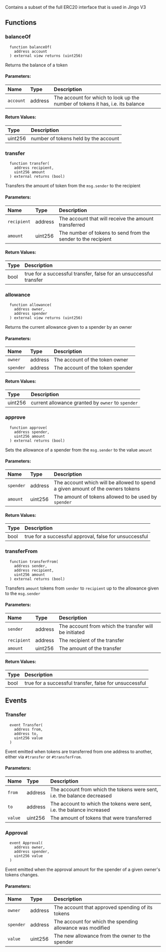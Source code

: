 Contains a subset of the full ERC20 interface that is used in Jingo V3

## Functions

### balanceOf

```solidity
  function balanceOf(
    address account
  ) external view returns (uint256)
```

Returns the balance of a token

#### Parameters:

| Name      | Type    | Description                                                                    |
| :-------- | :------ | :----------------------------------------------------------------------------- |
| `account` | address | The account for which to look up the number of tokens it has, i.e. its balance |

#### Return Values:

| Type    | Description                          |
| :------ | :----------------------------------- |
| uint256 | number of tokens held by the account |

### transfer

```solidity
  function transfer(
    address recipient,
    uint256 amount
  ) external returns (bool)
```

Transfers the amount of token from the `msg.sender` to the recipient

#### Parameters:

| Name        | Type    | Description                                                   |
| :---------- | :------ | :------------------------------------------------------------ |
| `recipient` | address | The account that will receive the amount transferred          |
| `amount`    | uint256 | The number of tokens to send from the sender to the recipient |

#### Return Values:

| Type | Description                                                        |
| :--- | :----------------------------------------------------------------- |
| bool | true for a successful transfer, false for an unsuccessful transfer |

### allowance

```solidity
  function allowance(
    address owner,
    address spender
  ) external view returns (uint256)
```

Returns the current allowance given to a spender by an owner

#### Parameters:

| Name      | Type    | Description                      |
| :-------- | :------ | :------------------------------- |
| `owner`   | address | The account of the token owner   |
| `spender` | address | The account of the token spender |

#### Return Values:

| Type    | Description                                       |
| :------ | :------------------------------------------------ |
| uint256 | current allowance granted by `owner` to `spender` |

### approve

```solidity
  function approve(
    address spender,
    uint256 amount
  ) external returns (bool)
```

Sets the allowance of a spender from the `msg.sender` to the value `amount`

#### Parameters:

| Name      | Type    | Description                                                                    |
| :-------- | :------ | :----------------------------------------------------------------------------- |
| `spender` | address | The account which will be allowed to spend a given amount of the owners tokens |
| `amount`  | uint256 | The amount of tokens allowed to be used by `spender`                           |

#### Return Values:

| Type | Description                                            |
| :--- | :----------------------------------------------------- |
| bool | true for a successful approval, false for unsuccessful |

### transferFrom

```solidity
  function transferFrom(
    address sender,
    address recipient,
    uint256 amount
  ) external returns (bool)
```

Transfers `amount` tokens from `sender` to `recipient` up to the allowance given to the `msg.sender`

#### Parameters:

| Name        | Type    | Description                                           |
| :---------- | :------ | :---------------------------------------------------- |
| `sender`    | address | The account from which the transfer will be initiated |
| `recipient` | address | The recipient of the transfer                         |
| `amount`    | uint256 | The amount of the transfer                            |

#### Return Values:

| Type | Description                                            |
| :--- | :----------------------------------------------------- |
| bool | true for a successful transfer, false for unsuccessful |

## Events

### Transfer

```solidity
  event Transfer(
    address from,
    address to,
    uint256 value
  )
```

Event emitted when tokens are transferred from one address to another, either via `#transfer` or `#transferFrom`.

#### Parameters:

| Name    | Type    | Description                                                             |
| :------ | :------ | :---------------------------------------------------------------------- |
| `from`  | address | The account from which the tokens were sent, i.e. the balance decreased |
| `to`    | address | The account to which the tokens were sent, i.e. the balance increased   |
| `value` | uint256 | The amount of tokens that were transferred                              |

### Approval

```solidity
  event Approval(
    address owner,
    address spender,
    uint256 value
  )
```

Event emitted when the approval amount for the spender of a given owner's tokens changes.

#### Parameters:

| Name      | Type    | Description                                               |
| :-------- | :------ | :-------------------------------------------------------- |
| `owner`   | address | The account that approved spending of its tokens          |
| `spender` | address | The account for which the spending allowance was modified |
| `value`   | uint256 | The new allowance from the owner to the spender           |
